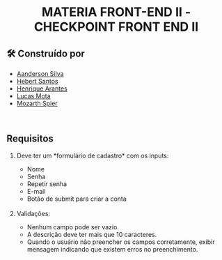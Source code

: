 <h1 align="center">MATERIA FRONT-END II - CHECKPOINT FRONT END II </h1>

<h2>🛠️ Construído por</h2>

- [Aanderson Silva](https://github.com/andersonsilva8609)
- [Hebert Santos](https://github.com/HbTechdev)
- [Henrique Arantes](https://github.com/)
- [Lucas Mota](https://github.com/)
- [Mozarth Spier](https://github.com/mozarthspier)
<br>
<h2>Requisitos </h2>

<ol>
  <li> Deve ter um *formulário de cadastro* com os inputs: </li>
    <ul>
      <li>Nome</li>
      <li>Senha</li>
      <li>Repetir senha</li>
      <li>E-mail</li>
      <li>Botão de submit para criar a conta</li>
  </ul>
  
<br>

  <li> Validações: </li>
    <ul>
      <li>Nenhum campo pode ser vazio.</li>
      <li>A descrição deve ter mais que 10 caracteres.</li>
      <li>Quando o usuário não preencher os campos corretamente, exibir mensagem indicando que existem erros no preenchimento.</li>
  </ul>
</ol>
